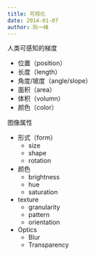 ```yaml
---
title: 可视化
date: 2014-01-07
author: 阮一峰
---
```


人类可感知的梯度

- 位置（position）
- 长度（length）
- 角度/坡度（angle/slope）
- 面积（area）
- 体积（volumn）
- 颜色（color）

图像属性

- 形式（form）
  - size
  - shape
  - rotation
- 颜色
  - brightness
  - hue
  - saturation
- texture
  - granularity
  - pattern
  - orientation
- Optics
  - Blur
  - Transparency
